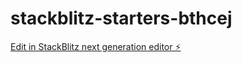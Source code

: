 # stackblitz-starters-bthcej

[Edit in StackBlitz next generation editor ⚡️](https://stackblitz.com/~/github.com/Lemonz112/stackblitz-starters-bthcej)